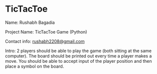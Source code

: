 # TicTacToe


Name: Rushabh Bagadia

Project Name: TicTacToe Game (Python)

Contact info: rushabh2208@gmail.com

Intro:	2 players should be able to play the game (both sitting at the same computer).
	The board should be printed out every time a player makes a move.
	You should be able to accept input of the player position and then place a symbol on the board.
